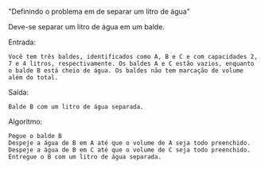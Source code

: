 "Definindo o problema em de separar um litro de água"

Deve-se separar um litro de água em um balde.

Entrada:

    Você tem três baldes, identificados como A, B e C e com capacidades 2, 7 e 4 litros, respectivamente. Os baldes A e C estão vazios, enquanto o balde B está cheio de água. Os baldes não tem marcação de volume além do total.

Saída:

    Balde B com um litro de água separada.

Algoritmo:

    Pegue o balde B
    Despeje a água de B em A até que o volume de A seja todo preenchido.
    Despeje a água de B em C até que o volume de C seja todo preenchido.
    Entregue o B com um litro de água separada.